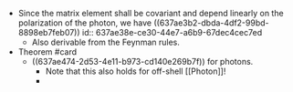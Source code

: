 - Since the matrix element shall be covariant and depend linearly on the polarization of the photon, we have ((637ae3b2-dbda-4df2-99bd-8898eb7feb07))
  id:: 637ae38e-ce30-44e7-a6b9-67dec4cec7ed
	- Also derivable from the Feynman rules.
- Theorem #card
	- ((637ae474-2d53-4e11-b973-cd140e269b7f)) for photons.
		- Note that this also holds for off-shell [[Photon]]!
		-